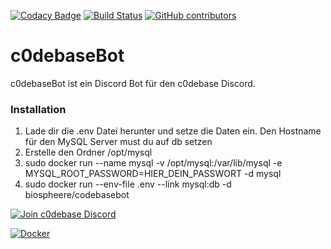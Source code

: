 [![Codacy Badge](https://api.codacy.com/project/badge/Grade/e09f05b8e67c4156accc633d72e8a75d)](https://www.codacy.com/app/biosphere.dev/c0debaseBot?utm_source=github.com&amp;utm_medium=referral&amp;utm_content=Biospheere/c0debaseBot&amp;utm_campaign=Badge_Grade)
[![Build Status](https://travis-ci.org/Biospheere/c0debaseBot.svg?branch=master)](https://travis-ci.org/Biospheere/c0debaseBot)
[![GitHub contributors](https://img.shields.io/github/contributors/biospheere/c0debaseBot.svg)](https://github.com/Biospheere/c0debaseBot/graphs/contributors/)

# c0debaseBot 

c0debaseBot ist ein Discord Bot für den c0debase Discord.

### Installation

1. Lade dir die .env Datei herunter und setze die Daten ein. Den Hostname für den MySQL Server must du auf db setzen
2. Erstelle den Ordner /opt/mysql 
3. sudo docker run --name mysql -v /opt/mysql:/var/lib/mysql -e MYSQL_ROOT_PASSWORD=HIER_DEIN_PASSWORT -d mysql
4. sudo docker run --env-file .env --link mysql:db -d biospheere/codebasebot


[![Join c0debase Discord](https://discordapp.com/api/guilds/361448651748540426/embed.png?style=banner2)](https://discord.gg/BDwBeZ3)

[![Docker](http://dockeri.co/image/biospheere/codebasebot)](https://hub.docker.com/r/biospheere/codebasebot/)
